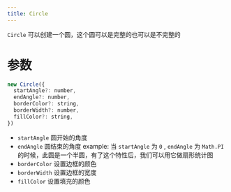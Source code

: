 ```yaml
---
title: Circle
---
```


`Circle` 可以创建一个圆，这个圆可以是完整的也可以是不完整的

# 参数

```javascript
new Circle({
  startAngle?: number,
  endAngle?: number,
  borderColor?: string,
  borderWidth?: number,
  fillColor?: string,
})
```

- `startAngle` 圆开始的角度
- `endAngle` 圆结束的角度
  example: 当 `startAngle` 为 `0` , `endAngle` 为 `Math.PI` 的时候，此圆是一个半圆，有了这个特性后，我们可以用它做扇形统计图
- `borderColor` 设置边框的颜色
- `borderWidth` 设置边框的宽度
- `fillColor` 设置填充的颜色
